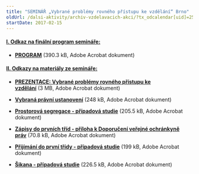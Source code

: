 ```yaml
---
title: "SEMINÁŘ „Vybrané problémy rovného přístupu ke vzdělání“ Brno"
oldUrl: /dalsi-aktivity/archiv-vzdelavacich-akci/?tx_odcalendar[uid]=256&cHash=92b0bba2cb2f397d41efd4ce0c024620
startDate: 2017-02-15
---
```


<h4 class="oranzova"><u>I. Odkaz na finální program semináře:</u></h4>
<p class="oranzova"></p><ul><li><a href="/uploads-import/projekt_ESF/00_2017_SEMINARE/ARCHIV_2017/ORZ_seminare/02_15/0_Vybrane_problemy_rovneho_pristupu_ke_vzdelani_PROGRAM.pdf" target="_blank"><strong>PROGRAM</strong></a> (390.3 kB, Adobe Acrobat dokument)</li></ul><p></p>
<p></p><h4 class="oranzova"><u>II. Odkazy na materiály ze semináře:</u></h4>
<p class="oranzova"></p><ul><li><a href="/uploads-import/projekt_ESF/00_2017_SEMINARE/ARCHIV_2017/ORZ_seminare/02_15/1_Vybrane_problemy_rovneho_pristupu_ke_vzdelani_PREZENTACE.pdf" target="_blank"><strong>PREZENTACE: Vybrané problémy rovného přístupu ke vzdělání</strong></a> (3 MB, Adobe Acrobat dokument)</li></ul><p></p><ul><li><a href="/uploads-import/projekt_ESF/00_2017_SEMINARE/ARCHIV_2017/ORZ_seminare/02_15/2_Vybrana_pravni_ustanoveni.pdf" target="_blank"><strong>Vybraná právní ustanovení</strong></a> (248 kB, Adobe Acrobat dokument)</li></ul><p></p><ul><li><a href="/uploads-import/projekt_ESF/00_2017_SEMINARE/ARCHIV_2017/ORZ_seminare/02_15/3_pripadova_studie_prostorova_segregace.pdf" target="_blank"><strong>Prostorová segregace - případová studie</strong></a> (205.5 kB, Adobe Acrobat dokument)</li></ul><p></p><ul><li><a href="/uploads-import/projekt_ESF/00_2017_SEMINARE/ARCHIV_2017/ORZ_seminare/02_15/4_Doporuceni_zapisy_do_ZS.pdf" target="_blank"><strong>Zápisy do prvních tříd - příloha k Doporučení veřejné ochránkyně práv</strong></a> (70.8 kB, Adobe Acrobat dokument)</li></ul><p></p><ul><li><a href="/uploads-import/projekt_ESF/00_2017_SEMINARE/ARCHIV_2017/ORZ_seminare/02_15/5_pripadova_studie_zapisy.pdf" target="_blank"><strong>Přijímání do první třídy - případová studie</strong></a> (199 kB, Adobe Acrobat dokument)</li></ul><p></p><ul><li><a href="/uploads-import/projekt_ESF/00_2017_SEMINARE/ARCHIV_2017/ORZ_seminare/02_15/6_pripadova_studie_sikana.pdf" target="_blank"><strong>Šikana - případová studie</strong></a> (226.5 kB, Adobe Acrobat dokument)</li></ul>
